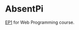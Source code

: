# AbsentPi

[EP1](https://github.com/fabiommendes/progweb/blob/master/trabalhos/EP1.rst) for Web Programming course.

